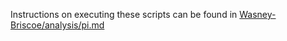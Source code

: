 Instructions on executing these scripts can be found in [Wasney-Briscoe/analysis/pi.md](https://github.com/garudlab/Wasney-Briscoe/blob/main/analysis/pi.md)
